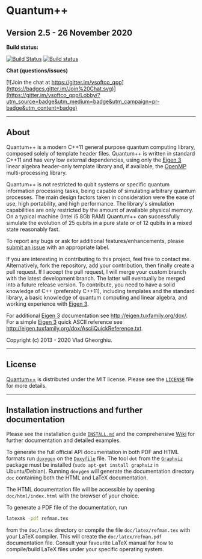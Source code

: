 # Quantum++ 
## Version 2.5 - 26 November 2020

**Build status:**

[![Build Status](https://travis-ci.org/softwareQinc/qpp.svg?branch=master)](https://travis-ci.org/softwareQinc/qpp)
[![Build status](https://ci.appveyor.com/api/projects/status/1k2866yffaiaapmw?svg=true)](https://ci.appveyor.com/project/vsoftco/qpp)

**Chat (questions/issues)**

[![Join the chat at https://gitter.im/vsoftco_qpp](https://badges.gitter.im/Join%20Chat.svg)](https://gitter.im/vsoftco_qpp/Lobby/?utm_source=badge&utm_medium=badge&utm_campaign=pr-badge&utm_content=badge)

---
## About

Quantum++ is a modern C++11 general purpose quantum computing library, composed 
solely of template header files. Quantum++ is written in standard C++11 and 
has very low external dependencies, using only the 
[Eigen 3](http://eigen.tuxfamily.org) linear algebra header-only template 
library and, if available, the [OpenMP](http://openmp.org/) multi-processing 
library. 

Quantum++ is not restricted to qubit systems or specific quantum 
information processing tasks, being capable of simulating arbitrary quantum 
processes. The main design factors taken in consideration were the ease of 
use, high portability, and high performance. The library's simulation
capabilities are only restricted by the amount of available physical memory. 
On a typical machine (Intel i5 8Gb RAM) Quantum++ can successfully simulate 
the evolution of 25 qubits in a pure state or of 12 qubits in a mixed state 
reasonably fast.

To report any bugs or ask for additional features/enhancements, please 
[submit an issue](https://github.com/softwareqinc/qpp/issues) with an appropriate 
label.

If you are interesting in contributing to this project, feel free to contact
me. Alternatively, fork the repository, add your contribution, then finally
create a pull request. If I accept the pull request, I will merge your custom
branch with the latest development branch. The latter will eventually be
merged into a future release version.  To contribute, you need to have a solid
knowledge of C++ (preferably C++11), including templates and the standard
library, a basic knowledge of quantum computing and linear algebra, and
working experience with [Eigen 3](http://eigen.tuxfamily.org).

For additional [Eigen 3](http://eigen.tuxfamily.org) documentation 
see <http://eigen.tuxfamily.org/dox/>. For a simple 
[Eigen 3](http://eigen.tuxfamily.org) quick ASCII reference see
<http://eigen.tuxfamily.org/dox/AsciiQuickReference.txt>.

Copyright (c) 2013 - 2020 Vlad Gheorghiu.

---
## License

[Quantum++](https://github.com/softwareqinc/qpp) is distributed under the MIT 
license. Please see the 
[`LICENSE`](https://github.com/softwareqinc/qpp/blob/master/LICENSE) file for more 
details.

---
## Installation instructions and further documentation

Please see the installation guide 
[`INSTALL.md`](https://github.com/softwareqinc/qpp/blob/master/INSTALL.md) 
and the comprehensive [Wiki](https://github.com/softwareqinc/qpp/wiki) for further 
documentation and detailed examples. 

To generate the full official API documentation in both PDF and HTML formats run 
[`doxygen`](http://www.doxygen.nl) on the [`Doxyfile`](https://github.com/softwareqinc/qpp/blob/master/Doxyfile) file. The tool `dot` from the [`Graphviz`](https://www.graphviz.org) package must be installed (`sudo apt-get install graphviz` in Ubuntu/Debian). Running `doxygen` will generate the 
documentation directory `doc` containing both the HTML and LaTeX documentation.

The HTML documentation file will be accessible by opening `doc/html/index.html` with the browser of your choice.

To generate a PDF file of the documentation, run 

```bash
latexmk -pdf refman.tex
```

from the `doc/latex` directory or compile the file `doc/latex/refman.tex` with your LaTeX compiler. This will create the `doc/latex/refman.pdf` documentation file. Consult your favourite LaTeX manual for how to compile/build LaTeX files under your specific operating system.
